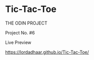 # Tic-Tac-Toe

THE ODIN PROJECT

Project No. #6

Live Preview

https://lordadhaar.github.io/Tic-Tac-Toe/